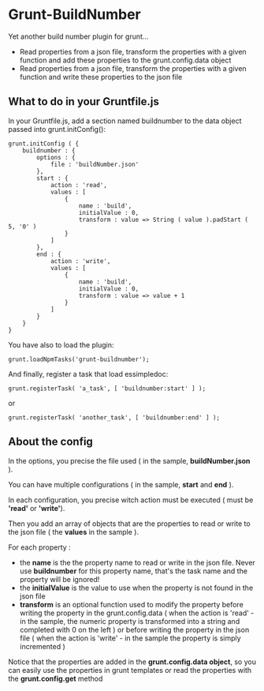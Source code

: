 # Grunt-BuildNumber

Yet another build number plugin for grunt...

- Read properties from a json file, transform the properties with a given function  and add these properties to the grunt.config.data object
- Read properties from a json file, transform the properties with a given function  and write these properties to the json file

## What to do in your Gruntfile.js

In your Gruntfile.js, add a section named buildnumber to the data object passed into grunt.initConfig():

```
grunt.initConfig ( {
    buildnumber : {
        options : {
            file : 'buildNumber.json'
        },
        start : {
            action : 'read',
            values : [
                {
                    name : 'build',
                    initialValue : 0,
                    transform : value => String ( value ).padStart ( 5, '0' )
                }
            ]
        },
        end : {
            action : 'write',
            values : [
                {
                    name : 'build',
                    initialValue : 0,
                    transform : value => value + 1
                }
            ]
        }
    }
}
```

You have also to load the plugin:

```
grunt.loadNpmTasks('grunt-buildnumber');

```

And finally, register a task that load essimpledoc:

```
grunt.registerTask( 'a_task', [ 'buildnumber:start' ] );

```
or 


```
grunt.registerTask( 'another_task', [ 'buildnumber:end' ] );

```

## About the config

In the options, you precise the file used ( in the sample, __buildNumber.json__ ).

You can have multiple configurations ( in the sample, __start__ and __end__ ).

In each configuration, you precise witch action must be executed ( must be __'read'__ or __'write'__).

Then you add an array of objects that are the properties to read or write to the json file ( the __values__ in the sample ).

For each property :
- the __name__ is the the property name to read or write in the json file. Never use __buildnumber__ for this property name, that's the task name and the property will be ignored!
- the __initialValue__ is the value to use when the property is not found in the json file
- __transform__ is an optional function used to modify the property before writing the property in the grunt.config.data ( when the action is 'read' - in the sample, the numeric property is transformed into a string and completed with 0 on the left )
or before writing the property in the json file ( when the action is 'write' - in the sample the property is simply incremented )

Notice that the properties are added in the  __grunt.config.data object__, so you can easily use the properties in grunt templates or read the properties with the __grunt.config.get__ method










